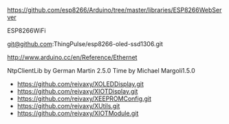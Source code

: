 

https://github.com/esp8266/Arduino/tree/master/libraries/ESP8266WebServer

ESP8266WiFi

git@github.com:ThingPulse/esp8266-oled-ssd1306.git 

http://www.arduino.cc/en/Reference/Ethernet

NtpClientLib by German Martin 2.5.0
Time by Michael Margoli1.5.0


- https://github.com/reivaxy/XOLEDDisplay.git 
- https://github.com/reivaxy/XIOTDisplay.git
- https://github.com/reivaxy/XEEPROMConfig.git
- https://github.com/reivaxy/XUtils.git
- https://github.com/reivaxy/XIOTModule.git
